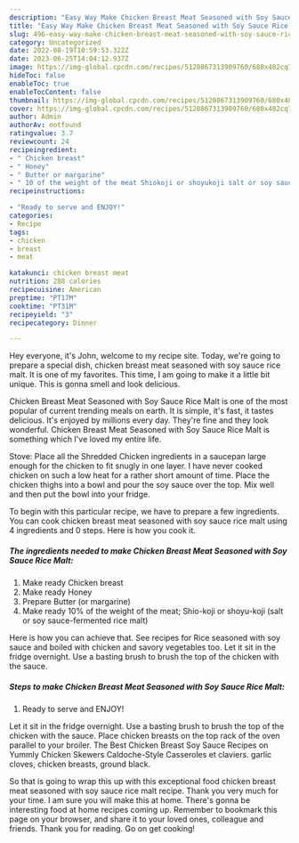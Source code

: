 ```yaml
---
description: "Easy Way Make Chicken Breast Meat Seasoned with Soy Sauce Rice Malt the Delicious}"
title: "Easy Way Make Chicken Breast Meat Seasoned with Soy Sauce Rice Malt the Delicious}"
slug: 496-easy-way-make-chicken-breast-meat-seasoned-with-soy-sauce-rice-malt-the-delicious
category: Uncategorized
date: 2022-08-19T10:59:53.322Z
date: 2023-06-25T14:04:12.937Z
image: https://img-global.cpcdn.com/recipes/5120867313909760/680x482cq70/chicken-breast-meat-seasoned-with-soy-sauce-rice-malt-recipe-main-photo.jpg
hideToc: false
enableToc: true
enableTocContent: false
thumbnail: https://img-global.cpcdn.com/recipes/5120867313909760/680x482cq70/chicken-breast-meat-seasoned-with-soy-sauce-rice-malt-recipe-main-photo.jpg
cover: https://img-global.cpcdn.com/recipes/5120867313909760/680x482cq70/chicken-breast-meat-seasoned-with-soy-sauce-rice-malt-recipe-main-photo.jpg
author: Admin
authorAv: notfound
ratingvalue: 3.7
reviewcount: 24
recipeingredient:
- " Chicken breast"
- " Honey"
- " Butter or margarine"
- " 10 of the weight of the meat Shiokoji or shoyukoji salt or soy saucefermented rice malt"
recipeinstructions:

- "Ready to serve and ENJOY!"
categories:
- Recipe
tags:
- chicken
- breast
- meat

katakunci: chicken breast meat 
nutrition: 288 calories
recipecuisine: American
preptime: "PT17M"
cooktime: "PT31M"
recipeyield: "3"
recipecategory: Dinner

---
```



Hey everyone, it's John, welcome to my recipe site. Today, we're going to prepare a special dish, chicken breast meat seasoned with soy sauce rice malt. It is one of my favorites. This time, I am going to make it a little bit unique. This is gonna smell and look delicious.

Chicken Breast Meat Seasoned with Soy Sauce Rice Malt is one of the most popular of current trending meals on earth. It is simple, it's fast, it tastes delicious. It's enjoyed by millions every day. They're fine and they look wonderful. Chicken Breast Meat Seasoned with Soy Sauce Rice Malt is something which I've loved my entire life.

Stove: Place all the Shredded Chicken ingredients in a saucepan large enough for the chicken to fit snugly in one layer. I have never cooked chicken on such a low heat for a rather short amount of time. Place the chicken thighs into a bowl and pour the soy sauce over the top. Mix well and then put the bowl into your fridge.


To begin with this particular recipe, we have to prepare a few ingredients. You can cook chicken breast meat seasoned with soy sauce rice malt using 4 ingredients and 0 steps. Here is how you cook it.

<!--inarticleads1-->

##### The ingredients needed to make Chicken Breast Meat Seasoned with Soy Sauce Rice Malt:

1. Make ready  Chicken breast
1. Make ready  Honey
1. Prepare  Butter (or margarine)
1. Make ready  10% of the weight of the meat; Shio-koji or shoyu-koji (salt or soy sauce-fermented rice malt)


Here is how you can achieve that. See recipes for Rice seasoned with soy sauce and boiled with chicken and savory vegetables too. Let it sit in the fridge overnight. Use a basting brush to brush the top of the chicken with the sauce. 

<!--inarticleads2-->

##### Steps to make Chicken Breast Meat Seasoned with Soy Sauce Rice Malt:


1. Ready to serve and ENJOY!

Let it sit in the fridge overnight. Use a basting brush to brush the top of the chicken with the sauce. Place chicken breasts on the top rack of the oven parallel to your broiler. The Best Chicken Breast Soy Sauce Recipes on Yummly Chicken Skewers Caldoche-Style Casseroles et claviers. garlic cloves, chicken breasts, ground black. 

So that is going to wrap this up with this exceptional food chicken breast meat seasoned with soy sauce rice malt recipe. Thank you very much for your time. I am sure you will make this at home. There's gonna be interesting food at home recipes coming up. Remember to bookmark this page on your browser, and share it to your loved ones, colleague and friends. Thank you for reading. Go on get cooking!
